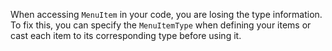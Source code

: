 When accessing `MenuItem` in your code, you are losing the type information. To fix this, you can specify the `MenuItemType` when defining your items or cast each item to its corresponding type before using it.
